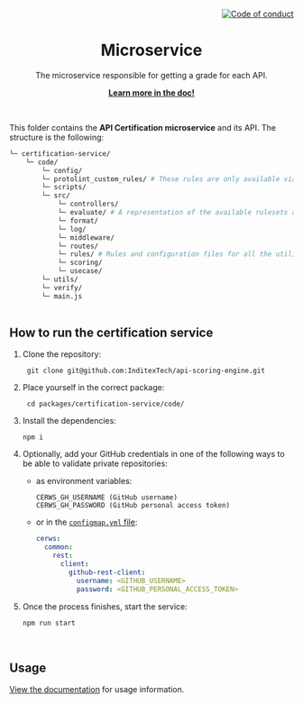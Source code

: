 <!--
SPDX-FileCopyrightText: 2023 Industria de Diseño Textil S.A. INDITEX

SPDX-License-Identifier: Apache-2.0
-->

<p align="right">
    <a href="CODE_OF_CONDUCT.md"><img src="https://img.shields.io/badge/Contributor%20Covenant-2.1-4baaaa.svg" alt="Code of conduct"></a>
</p>

<p align="center">
    <h1 align="center">Microservice</h1>
    <p align="center">The microservice responsible for getting a grade for each API.</p>
    <p align="center"><strong><a href="https://albalro.github.io/certification-system/microservice/)">Learn more in the doc!</a></strong></p>
    <br>
</p>

This folder contains the **API Certification microservice** and its API. The structure is the following:

```bash
└─ certification-service/
    └─ code/
    	└─ config/
		└─ protolint_custom_rules/ # These rules are only available via API Hub extension. Here lay our custom rules in a binary format for every major platform/architecture.
		└─ scripts/
		└─ src/
			└─ controllers/
			└─ evaluate/ # A representation of the available rulesets and code to call each utility.
			└─ format/
			└─ log/
			└─ middleware/
			└─ routes/
			└─ rules/ # Rules and configuration files for all the utilities (Spectral, markdownlint, and protolint) that the microservice leverages to certificate.
			└─ scoring/
			└─ usecase/
		└─ utils/
		└─ verify/
		└─ main.js
	    
```


## How to run the certification service

1. Clone the repository:

	```
	 git clone git@github.com:InditexTech/api-scoring-engine.git
	```

2. Place yourself in the correct package:

	```
	 cd packages/certification-service/code/
	```

3. Install the dependencies:

	```
	npm i
	```

4. Optionally, add your GitHub credentials in one of the following ways to be able to validate private repositories:

   - as environment variables:

         CERWS_GH_USERNAME (GitHub username)
         CERWS_GH_PASSWORD (GitHub personal access token)

   - or in the [`configmap.yml` file](code/config/configmap.yml):
      ```yml
      cerws:
        common:
          rest:
            client:        
              github-rest-client:
                username: <GITHUB_USERNAME>
                password: <GITHUB_PERSONAL_ACCESS_TOKEN>
      ```

4. Once the process finishes, start the service:

	```
	npm run start
	```

<br>

## Usage

[View the documentation](https://urban-adventure-29rymqv.pages.github.io/scoring-system/microservice/) for usage information.

